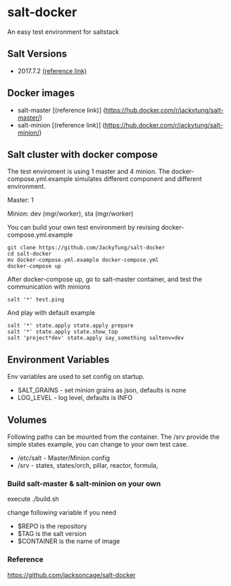 # salt-docker
An easy test environment for saltstack

## Salt Versions
- 2017.7.2 [(reference link)](https://repo.saltstack.com/index.html)

## Docker images
- salt-master [(reference link)] (https://hub.docker.com/r/jackytung/salt-master/)
- salt-minion [(reference link)] (https://hub.docker.com/r/jackytung/salt-minion/)

## Salt cluster with docker compose
The test enviroment is using 1 master and 4 minion.
The docker-compose.yml.example simulates different component and different environment.

Master: 1

Minion: dev (mgr/worker), sta (mgr/worker)

You can build your own test environment by revising docker-compose.yml.example

```
git clone https://github.com/JackyTung/salt-docker
cd salt-docker 
mv docker-compose.yml.example docker-compose.yml
docker-compose up
```

After docker-compose up, go to salt-master container, and test the communication with minions
```
salt '*' test.ping
```

And play with default example
```
salt '*' state.apply state.apply prepare
salt '*' state.apply state.show_top
salt 'project*dev' state.apply say_something saltenv=dev
```

## Environment Variables
Env variables are used to set config on startup.

- SALT_GRAINS - set minion grains as json, defaults is none
- LOG_LEVEL - log level, defaults is INFO

## Volumes

Following paths can be mounted from the container.
The /srv provide the simple states example, you can change to your own test case.

- /etc/salt - Master/Minion config
- /srv - states, states/orch, pillar, reactor, formula,

### Build salt-master & salt-minion on your own
execute ./build.sh

change following variable if you need
- $REPO is the repository
- $TAG is the salt version
- $CONTAINER is the name of image

### Reference
https://github.com/jacksoncage/salt-docker
